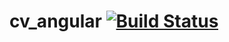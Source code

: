 # cv_angular [![Build Status](https://jenkins.spout.cc/buildStatus/icon?job=cv_angular)](https://jenkins.spout.cc/job/cv_angular/)


